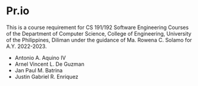 # Pr.io

This is a course requirement for CS 191/192 Software Engineering Courses of the Department of Computer Science, College of Engineering, University of the Philippines, Diliman under the guidance of Ma. Rowena C. Solamo for A.Y. 2022-2023.


* Antonio A. Aquino IV
* Arnel Vincent L. De Guzman
* Jan Paul M. Batrina
* Justin Gabriel R. Enriquez
